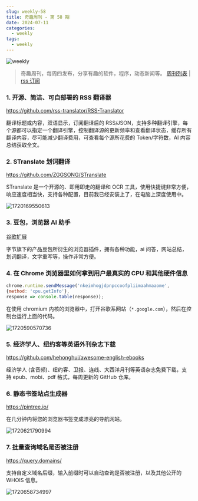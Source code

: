```yaml
---
slug: weekly-58
title: 奇趣周刊 - 第 58 期
date: 2024-07-11
categories:
  - weekly
tags:
  - weekly
---
```


![weekly](https://imgurl.zishu.me/weekly.webp)

> 奇趣周刊，每周四发布，分享有趣的软件，程序，动态新闻等。 [周刊列表](/categories/weekly/) | [rss 订阅](/categories/weekly/index.xml)

### 1. 开源、简洁、可自部署的 RSS 翻译器

https://github.com/rss-translator/RSS-Translator

翻译标题或内容，双语显示，订阅翻译后的 RSS/JSON，支持多种翻译引擎，每个源都可以指定一个翻译引擎，控制翻译源的更新频率和查看翻译状态，缓存所有翻译内容，尽可能减少翻译费用，可查看每个源所花费的 Token/字符数，AI 内容总结获取全文。

### 2. STranslate 划词翻译

https://github.com/ZGGSONG/STranslate

STranslate 是一个开源的、即用即走的翻译和 OCR 工具，使用快捷键非常方便，响应速度相当快，支持各种配置，目前我已经安装上了，在电脑上深度使用中。

![1720169550613](https://imgurl.zishu.me/2024/07/1720169550613.webp)

### 3. 豆包，浏览器 AI 助手

[谷歌扩展](https://chromewebstore.google.com/detail/dbjibobgilijgolhjdcbdebjhejelffo)

字节旗下的产品豆包所衍生的浏览器插件，拥有各种功能，ai 问答，网站总结，划词翻译，文字重写等，操作非常方便。

### 4. 在 Chrome 浏览器里如何拿到用户最真实的 CPU 和其他硬件信息

```js
chrome.runtime.sendMessage('nkeimhogjdpnpccoofpliimaahmaaome',
{method: 'cpu.getInfo'},
response => console.table(response));
```

在使用 chromium 内核的浏览器中，打开谷歌系网站（`*.google.com`），然后在控制台运行上面的代码。

![1720590570736](https://imgurl.zishu.me/2024/07/1720590570736.webp)

### 5. 经济学人、纽约客等英语外刊杂志下载

https://github.com/hehonghui/awesome-english-ebooks

经济学人 (含音频)、纽约客、卫报、连线、大西洋月刊等英语杂志免费下载，支持 epub、mobi、pdf 格式，每周更新的 GitHub 仓库。

### 6. 静态书签站点生成器

https://pintree.io/

在几分钟内将您的浏览器书签变成漂亮的导航网站。

![1720621790994](https://imgurl.zishu.me/2024/07/1720621790994.webp)

### 7. 批量查询域名是否被注册

https://query.domains/

支持自定义域名后缀，输入前缀时可以自动查询是否被注册，以及其他公开的 WHOIS 信息。

![1720658734997](https://imgurl.zishu.me/2024/07/1720658734997.webp)
